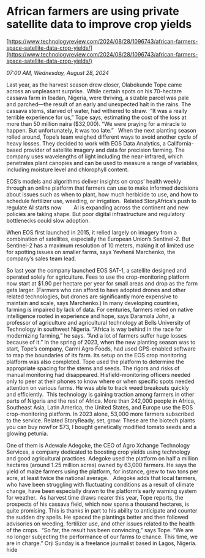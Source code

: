 # African farmers are using private satellite data to improve crop yields

[https://www.technologyreview.com/2024/08/28/1096743/african-farmers-space-satellite-data-crop-yields/](https://www.technologyreview.com/2024/08/28/1096743/african-farmers-space-satellite-data-crop-yields/)

*07:00 AM, Wednesday, August 28, 2024*

Last year, as the harvest season drew closer, Olabokunde Tope came across an unpleasant surprise.  While certain spots on his 70-hectare cassava farm in Ibadan, Nigeria, were thriving, a sizable parcel was pale and parched—the result of an early and unexpected halt in the rains. The cassava stems, starved of water, had withered to straw.   “It was a really terrible experience for us,” Tope says, estimating the cost of the loss at more than 50 million naira ($32,000). “We were praying for a miracle to happen. But unfortunately, it was too late.”   When the next planting season rolled around, Tope’s team weighed different ways to avoid another cycle of heavy losses. They decided to work with EOS Data Analytics, a California-based provider of satellite imagery and data for precision farming. The company uses wavelengths of light including the near-infrared, which penetrates plant canopies and can be used to measure a range of variables, including moisture level and chlorophyll content.

EOS’s models and algorithms deliver insights on crops’ health weekly through an online platform that farmers can use to make informed decisions about issues such as when to plant, how much herbicide to use, and how to schedule fertilizer use, weeding, or irrigation.  Related StoryAfrica’s push to regulate AI starts now        AI is expanding across the continent and new policies are taking shape. But poor digital infrastructure and regulatory bottlenecks could slow adoption.

When EOS first launched in 2015, it relied largely on imagery from a combination of satellites, especially the European Union’s Sentinel-2. But Sentinel-2 has a maximum resolution of 10 meters, making it of limited use for spotting issues on smaller farms, says Yevhenii Marchenko, the company’s sales team lead.

So last year the company launched EOS SAT-1, a satellite designed and operated solely for agriculture. Fees to use the crop-monitoring platform now start at $1.90 per hectare per year for small areas and drop as the farm gets larger. (Farmers who can afford to have adopted drones and other related technologies, but drones are significantly more expensive to maintain and scale, says Marchenko.) In many developing countries, farming is impaired by lack of data. For centuries, farmers relied on native intelligence rooted in experience and hope, says Daramola John, a professor of agriculture and agricultural technology at Bells University of Technology in southwest Nigeria. “Africa is way behind in the race for modernizing farming,” he says. “And a lot of farmers suffer huge losses because of it.” In the spring of 2023, when the new planting season was to start, Tope’s company, Carmi Agro Foods, had used GPS-enabled software to map the boundaries of its farm. Its setup on the EOS crop monitoring platform was also completed. Tope used the platform to determine the appropriate spacing for the stems and seeds. The rigors and risks of manual monitoring had disappeared. Hisfield-monitoring officers needed only to peer at their phones to know where or when specific spots needed attention on various farms. He was able to track weed breakouts quickly and efficiently.  This technology is gaining traction among farmers in other parts of Nigeria and the rest of Africa. More than 242,000 people in Africa, Southeast Asia, Latin America, the United States, and Europe use the EOS crop-monitoring platform. In 2023 alone, 53,000 more farmers subscribed to the service. Related StoryReady, set, grow: These are the biotech plants you can buy nowFor $73, I bought genetically modified tomato seeds and a glowing petunia.

One of them is Adewale Adegoke, the CEO of Agro Xchange Technology Services, a company dedicated to boosting crop yields using technology and good agricultural practices. Adegoke used the platform on half a million hectares (around 1.25 million acres) owned by 63,000 farmers. He says the yield of maize farmers using the platform, for instance, grew to two tons per acre, at least twice the national average.   Adegoke adds that local farmers, who have been struggling with fluctuating conditions as a result of climate change, have been especially drawn to the platform’s early warning system for weather.  As harvest time draws nearer this year, Tope reports, the prospects of his cassava field, which now spans a thousand hectares, is quite promising. This is thanks in part to his ability to anticipate and counter the sudden dry spells. He spaced the plantings better and then followed advisories on weeding, fertilizer use, and other issues related to the health of the crops.  “So far, the result has been convincing,” says Tope. “We are no longer subjecting the performance of our farms to chance. This time, we are in charge.” Orji Sunday is a freelance journalist based in Lagos, Nigeria. hide

